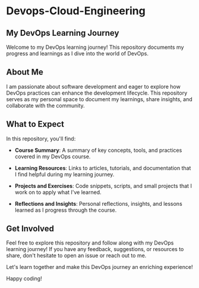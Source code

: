 # Devops-Cloud-Engineering

## My DevOps Learning Journey

Welcome to my DevOps learning journey! This repository documents my progress and learnings as I dive into the world of DevOps. 

## About Me

I am passionate about software development and eager to explore how DevOps practices can enhance the development lifecycle. This repository serves as my personal space to document my learnings, share insights, and collaborate with the community.

## What to Expect

In this repository, you'll find:

- **Course Summary**: A summary of key concepts, tools, and practices covered in my DevOps course.
  
- **Learning Resources**: Links to articles, tutorials, and documentation that I find helpful during my learning journey.

- **Projects and Exercises**: Code snippets, scripts, and small projects that I work on to apply what I've learned.

- **Reflections and Insights**: Personal reflections, insights, and lessons learned as I progress through the course.

## Get Involved

Feel free to explore this repository and follow along with my DevOps learning journey! If you have any feedback, suggestions, or resources to share, don't hesitate to open an issue or reach out to me.

Let's learn together and make this DevOps journey an enriching experience!

Happy coding!


